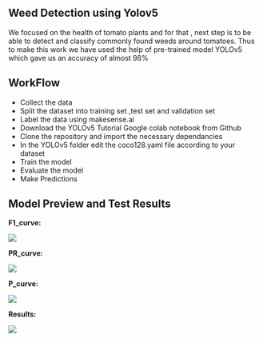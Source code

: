 ## Weed Detection using Yolov5
We focused on the health of tomato plants and for that , next step is to be able to detect and classify commonly found weeds around tomatoes. Thus to make this work we have used the help of pre-trained model YOLOv5 which gave us an accuracy of almost 98%

## WorkFlow

- Collect the data
- Split the dataset into training set ,test set and validation set
- Label the data using makesense.ai
- Download the YOLOv5 Tutorial Google colab notebook from Github
- Clone the repository and import the necessary dependancies
- In the YOLOv5 folder edit the coco128.yaml file according to your dataset
- Train the model
- Evaluate the model
- Make Predictions

## Model Preview and Test Results

**F1_curve:**

![](https://github.com/TejasARathod/Final-Year-Project-AgriDoc-Agricultural-Robot-/blob/907ac92004d505bde0f043d31fac4b7bd24679f9/Part2/Weed%20Detection%20using%20YOLOv5/F1_curve.png)

**PR_curve:**

![](https://github.com/TejasARathod/Final-Year-Project-AgriDoc-Agricultural-Robot-/blob/907ac92004d505bde0f043d31fac4b7bd24679f9/Part2/Weed%20Detection%20using%20YOLOv5/PR_curve.png)

**P_curve:**

![](https://github.com/TejasARathod/Final-Year-Project-AgriDoc-Agricultural-Robot-/blob/907ac92004d505bde0f043d31fac4b7bd24679f9/Part2/Weed%20Detection%20using%20YOLOv5/P_curve.png)

**Results:**

![](https://github.com/TejasARathod/Final-Year-Project-AgriDoc-Agricultural-Robot-/blob/907ac92004d505bde0f043d31fac4b7bd24679f9/Part2/Weed%20Detection%20using%20YOLOv5/results.png)
